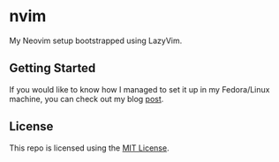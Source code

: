 # nvim

My Neovim setup bootstrapped using LazyVim.

## Getting Started

If you would like to know how I managed to set it up in my Fedora/Linux machine,
you can check out my blog [post](https://billy-arante-techblogs.netlify.app/blog/neovim-and-lazyvim-installation/).

## License

This repo is licensed using the [MIT License](./LICENSE).
